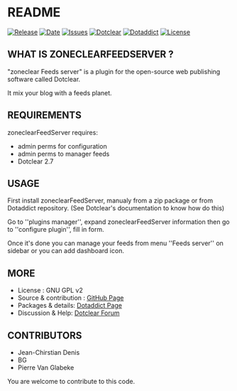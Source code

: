 # README

[![Release](https://img.shields.io/github/v/release/JcDenis/zoneclearFeedServer)](https://github.com/JcDenis/zoneclearFeedServer/releases)
[![Date](https://img.shields.io/github/release-date/JcDenis/zoneclearFeedServer)](https://github.com/JcDenis/zoneclearFeedServer/releases)
[![Issues](https://img.shields.io/github/issues/JcDenis/zoneclearFeedServer)](https://github.com/JcDenis/zoneclearFeedServer/issues)
[![Dotclear](https://img.shields.io/badge/dotclear-v2.19-blue.svg)](https://fr.dotclear.org/download)
[![Dotaddict](https://img.shields.io/badge/dotaddict-official-green.svg)](https://plugins.dotaddict.org/dc2/details/zoneclearFeedServer)
[![License](https://img.shields.io/github/license/JcDenis/zoneclearFeedServer)](https://github.com/JcDenis/zoneclearFeedServer/blob/master/LICENSE)

## WHAT IS ZONECLEARFEEDSERVER ?

"zoneclear Feeds server" is a plugin for the open-source 
web publishing software called Dotclear.

It mix your blog with a feeds planet.

## REQUIREMENTS

 zoneclearFeedServer requires: 

  * admin perms for configuration
  * admin perms to manager feeds
  * Dotclear 2.7

## USAGE

First install zoneclearFeedServer, manualy from a zip package or from 
Dotaddict repository. (See Dotclear's documentation to know how do this)

Go to ''plugins manager'', expand zoneclearFeedServer information then 
go to ''configure plugin'', fill in form.

Once it's done you can manage your feeds from menu 
''Feeds server'' on sidebar or you can add dashboard icon.

## MORE

 * License : GNU GPL v2
 * Source & contribution : [GitHub Page](https://github.com/JcDenis/zoneclearFeedServer)
 * Packages & details:  [Dotaddict Page](https://plugins.dotaddict.org/dc2/details/zoneclearFeedServer)
 * Discussion & Help: [Dotclear Forum](http://forum.dotclear.org/viewtopic.php?pid=331158)

## CONTRIBUTORS

 * Jean-Chirstian Denis
 * BG
 * Pierre Van Glabeke

 You are welcome to contribute to this code.